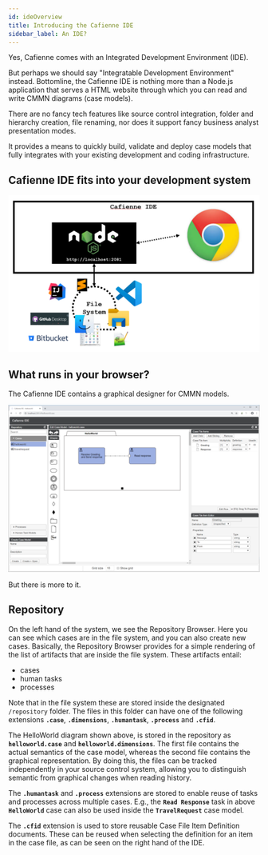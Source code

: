 ```yaml
---
id: ideOverview
title: Introducing the Cafienne IDE
sidebar_label: An IDE?
---
```


Yes, Cafienne comes with an Integrated Development Environment (IDE).

But perhaps we should say "Integratable Development Environment" instead. Bottomline, the Cafienne IDE is nothing more than a Node.js application that serves a HTML website through which you can read and write CMMN diagrams (case models).

There are no fancy tech features like source control integration, folder and hierarchy creation, file renaming, nor does it support fancy business analyst presentation modes.

It provides a means to quickly build, validate and deploy case models that fully integrates with your existing development and coding infrastructure. 

## Cafienne IDE fits into your development system

<p align="center">
  <img src="assets/ide/devtools.png">
</p>

## What runs in your browser?

The Cafienne IDE contains a graphical designer for CMMN models.

<p align="center">
  <img src="assets/ide/ide.png">
</p>

But there is more to it.

## Repository
On the left hand of the system, we see the Repository Browser. Here you can see which cases are in the file system, and you can also create new cases.
Basically, the Repository Browser provides for a simple rendering of the list of artifacts that are inside the file system.
These artifacts entail:
- cases
- human tasks
- processes

Note that in the file system these are stored inside the designated `/repository` folder. The files in this folder can have one of the following extensions
**`.case`**, **`.dimensions`**, **`.humantask`**, **`.process`** and **`.cfid`**.

The HelloWorld diagram shown above, is stored in the repository as **`helloworld.case`** and **`helloworld.dimensions`**. The first file contains the actual semantics of the case model, whereas the second file contains the graphical representation. By doing this, the files can be tracked independently in your source control system, allowing you to distinguish semantic from graphical changes when reading history.

The **`.humantask`** and **`.process`** extensions are stored to enable reuse of tasks and processes across multiple cases. E.g., the **`Read Response`** task in above **`HelloWorld`** case can also be used inside the **`TravelRequest`** case model. 

The **`.cfid`** extension is used to store reusable Case File Item Definition documents. These can be reused when selecting the definition for an item in the case file, as can be seen on the right hand of the IDE.